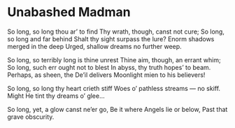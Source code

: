 # Unabashed Madman

So long, so long thou ar’ to find
Thy wrath, though, canst not cure;
So long, so long and far behind
Shalt thy sight surpass the lure?
Enorm shadows merged in the deep
Urged, shallow dreams no further weep.

So long, so terribly long is thine unrest
Thine aim, though, an errant whim;
So long, such err ought not to blest
In abyss, thy truth hopes’ to beam.
Perhaps, as sheen, the De’il delivers
Moonlight mien to his believers!

So long, so long thy heart crieth stiff
Woes o’ pathless streams — no skiff.
Might He tint thy dreams o’ glee…

So long, yet, a glow canst ne’er go,
Be it where Angels lie or below,
Past that grave obscurity.
